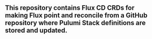 ## This repository contains Flux CD CRDs for making Flux point and reconcile from a GitHub repository where Pulumi Stack definitions are stored and updated.
